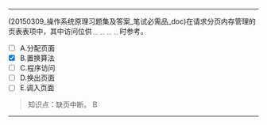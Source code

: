 ---
(20150309_操作系统原理习题集及答案_笔试必需品_doc)在请求分页内存管理的页表表项中，其中访问位供﹎﹎﹎﹎时参考。
- [ ] A.分配页面 
- [x] B.置换算法 
- [ ] C.程序访问 
- [ ] D.换出页面 
- [ ] E.调入页面

> 知识点：缺页中断。
> B

---